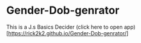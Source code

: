 # Gender-Dob-genrator
This is a J.s Basics Decider 
(click here to open app) [https://rick2k2.github.io/Gender-Dob-genrator/]
